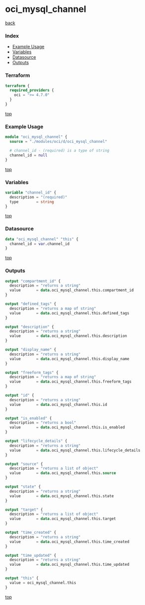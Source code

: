 # oci_mysql_channel

[back](../oci.md)

### Index

- [Example Usage](#example-usage)
- [Variables](#variables)
- [Datasource](#datasource)
- [Outputs](#outputs)

### Terraform

```terraform
terraform {
  required_providers {
    oci = ">= 4.7.0"
  }
}
```

[top](#index)

### Example Usage

```terraform
module "oci_mysql_channel" {
  source = "./modules/oci/d/oci_mysql_channel"

  # channel_id - (required) is a type of string
  channel_id = null
}
```

[top](#index)

### Variables

```terraform
variable "channel_id" {
  description = "(required)"
  type        = string
}
```

[top](#index)

### Datasource

```terraform
data "oci_mysql_channel" "this" {
  channel_id = var.channel_id
}
```

[top](#index)

### Outputs

```terraform
output "compartment_id" {
  description = "returns a string"
  value       = data.oci_mysql_channel.this.compartment_id
}

output "defined_tags" {
  description = "returns a map of string"
  value       = data.oci_mysql_channel.this.defined_tags
}

output "description" {
  description = "returns a string"
  value       = data.oci_mysql_channel.this.description
}

output "display_name" {
  description = "returns a string"
  value       = data.oci_mysql_channel.this.display_name
}

output "freeform_tags" {
  description = "returns a map of string"
  value       = data.oci_mysql_channel.this.freeform_tags
}

output "id" {
  description = "returns a string"
  value       = data.oci_mysql_channel.this.id
}

output "is_enabled" {
  description = "returns a bool"
  value       = data.oci_mysql_channel.this.is_enabled
}

output "lifecycle_details" {
  description = "returns a string"
  value       = data.oci_mysql_channel.this.lifecycle_details
}

output "source" {
  description = "returns a list of object"
  value       = data.oci_mysql_channel.this.source
}

output "state" {
  description = "returns a string"
  value       = data.oci_mysql_channel.this.state
}

output "target" {
  description = "returns a list of object"
  value       = data.oci_mysql_channel.this.target
}

output "time_created" {
  description = "returns a string"
  value       = data.oci_mysql_channel.this.time_created
}

output "time_updated" {
  description = "returns a string"
  value       = data.oci_mysql_channel.this.time_updated
}

output "this" {
  value = oci_mysql_channel.this
}
```

[top](#index)